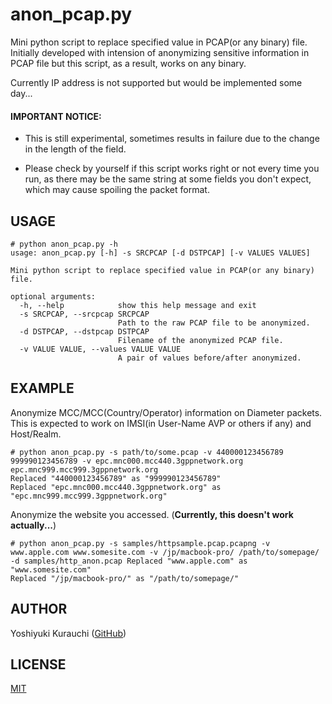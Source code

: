 # anon_pcap.py

Mini python script to replace specified value in PCAP(or any binary) file.  
Initially developed with intension of anonymizing sensitive information in PCAP file but this script, as a result, works on any binary.

Currently IP address is not supported but would be implemented some day...

#### IMPORTANT NOTICE:

* This is still experimental, sometimes results in failure due to the change in the length of the field.

* Please check by yourself if this script works right or not every time you run, as there may be the same string at some fields you don't expect, which may cause spoiling the packet format.

## USAGE

```shell-session
# python anon_pcap.py -h
usage: anon_pcap.py [-h] -s SRCPCAP [-d DSTPCAP] [-v VALUES VALUES]

Mini python script to replace specified value in PCAP(or any binary) file.

optional arguments:
  -h, --help            show this help message and exit
  -s SRCPCAP, --srcpcap SRCPCAP
                        Path to the raw PCAP file to be anonymized.
  -d DSTPCAP, --dstpcap DSTPCAP
                        Filename of the anonymized PCAP file.
  -v VALUE VALUE, --values VALUE VALUE
                        A pair of values before/after anonymized.
```

## EXAMPLE

Anonymize MCC/MCC(Country/Operator) information on Diameter packets.  
This is expected to work on IMSI(in User-Name AVP or others if any) and Host/Realm.

```shell-session
# python anon_pcap.py -s path/to/some.pcap -v 440000123456789 999990123456789 -v epc.mnc000.mcc440.3gppnetwork.org epc.mnc999.mcc999.3gppnetwork.org
Replaced "440000123456789" as "999990123456789"
Replaced "epc.mnc000.mcc440.3gppnetwork.org" as "epc.mnc999.mcc999.3gppnetwork.org"
```

Anonymize the website you accessed. (**Currently, this doesn't work actually...**)

```shell-session
# python anon_pcap.py -s samples/httpsample.pcap.pcapng -v www.apple.com www.somesite.com -v /jp/macbook-pro/ /path/to/somepage/ -d samples/http_anon.pcap Replaced "www.apple.com" as "www.somesite.com"
Replaced "/jp/macbook-pro/" as "/path/to/somepage/"
```

## AUTHOR

Yoshiyuki Kurauchi ([GitHub](https://github.com/wmnsk/))

## LICENSE

[MIT](http://)
